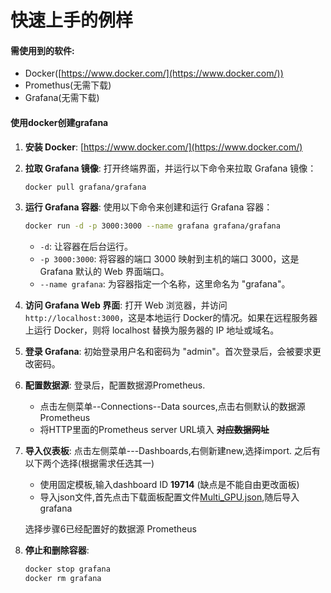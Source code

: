 # 快速上手的例样

#### 需使用到的软件:

+ Docker([https://www.docker.com/](https://www.docker.com/))
+ Promethus(无需下载)
+ Grafana(无需下载)

#### 使用docker创建grafana

1. **安装 Docker**:   [https://www.docker.com/](https://www.docker.com/)
2. **拉取 Grafana 镜像**: 打开终端界面，并运行以下命令来拉取 Grafana 镜像：

   ```bash
   docker pull grafana/grafana
   ```
3. **运行 Grafana 容器**: 使用以下命令来创建和运行 Grafana 容器：

   ```bash
   docker run -d -p 3000:3000 --name grafana grafana/grafana
   ```
   - `-d`: 让容器在后台运行。
   - `-p 3000:3000`: 将容器的端口 3000 映射到主机的端口 3000，这是 Grafana 默认的 Web 界面端口。
   - `--name grafana`: 为容器指定一个名称，这里命名为 "grafana"。
4. **访问 Grafana Web 界面**: 打开 Web 浏览器，并访问 `http://localhost:3000`，这是本地运行 Docker的情况。如果在远程服务器上运行 Docker，则将 localhost 替换为服务器的 IP 地址或域名。
5. **登录 Grafana**: 初始登录用户名和密码为 "admin"。首次登录后，会被要求更改密码。
6. **配置数据源**: 登录后，配置数据源Prometheus.

   + 点击左侧菜单--Connections--Data sources,点击右侧默认的数据源Prometheus
   + 将HTTP里面的Prometheus server URL填入 ~~**对应数据网址**~~
7. **导入仪表板**:
   点击左侧菜单---Dashboards,右侧新建new,选择import.
   之后有以下两个选择(根据需求任选其一)

   + 使用固定模板,输入dashboard ID   **19714**	(缺点是不能自由更改面板)
   + 导入json文件,首先点击下载面板配置文件[Multi_GPU.json](https://github.com/Ricardo-H/GPU-cluster-visualization/blob/1c8761db319b40617f0b85856e088d18c5b867ee/dashboard_for_grafana/Multi_GPU.json),随后导入grafana

   选择步骤6已经配置好的数据源 Prometheus
8. **停止和删除容器**:

   ```bash
   docker stop grafana
   docker rm grafana
   ```
